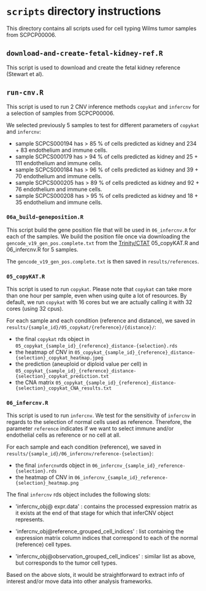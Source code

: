 # `scripts` directory instructions

This directory contains all scripts used for cell typing Wilms tumor samples from SCPCP00006.

## `download-and-create-fetal-kidney-ref.R`

This script is used to download and create the fetal kidney reference (Stewart et al).

## `run-cnv.R`

This script is used to run 2 CNV inference methods `copykat` and `infercnv` for a selection of samples from SCPCP00006.

We selected previously 5 samples to test for different parameters of `copykat` and `infercnv`:

- sample SCPCS000194 has > 85 % of cells predicted as kidney and 234 + 83 endothelium and immune cells.
- sample SCPCS000179 has > 94 % of cells predicted as kidney and 25 + 111 endothelium and immune cells.
- sample SCPCS000184 has > 96 % of cells predicted as kidney and 39 + 70 endothelium and immune cells.
- sample SCPCS000205 has > 89 % of cells predicted as kidney and 92 + 76 endothelium and immune cells.
- sample SCPCS000208 has > 95 % of cells predicted as kidney and 18 + 35 endothelium and immune cells.

### `06a_build-geneposition.R`

This script build the gene position file that will be used in `06_infercnv.R` for each of the samples. 
We build the position file once via downloading the `gencode_v19_gen_pos.complete.txt` from the [Trinity/CTAT](https://data.broadinstitute.org/Trinity/CTAT/cnv/gencode_v19_gen_pos.complete.txt)
05_copyKAT.R and 06_infercnv.R for 5 samples.

The `gencode_v19_gen_pos.complete.txt` is then saved in `results/references`.

### `05_copyKAT.R`

This script is used to run `copykat`. 
Please note that `copykat` can take more than one hour per sample, even when using quite a lot of resources. 
By default, we run `copykat` with 16 cores but we are actually calling it with 32 cores (using 32 cpus). 

For each sample and each condition (reference and distance), we saved in `results/{sample_id}/05_copykat/{reference}/{distance}/`:

- the final `copykat` rds object in `05_copykat_{sample_id}_{reference}_distance-{selection}.rds`
- the heatmap of CNV in `05_copykat_{sample_id}_{reference}_distance-{selection}_copykat_heatmap.jpeg`
- the prediction (aneuploid or diploid value per cell) in `05_copykat_{sample_id}_{reference}_distance-{selection}_copykat_prediction.txt`
- the CNA matrix `05_copykat_{sample_id}_{reference}_distance-{selection}_copykat_CNA_results.txt`

### `06_infercnv.R`

This script is used to run `infercnv`.
We test for the sensitivity of `infercnv` in regards to the selection of normal cells used as reference. 
Therefore, the parameter `reference` indicates if we want to select immune and/or endothelial cells as reference or no cell at all. 

For each sample and each condition (reference), we saved in `results/{sample_id}/06_infercnv/reference-{selection}`:
- the final `infercnv`rds object in `06_infercnv_{sample_id}_reference-{selection}.rds`
- the heatmap of CNV in `06_infercnv_{sample_id}_reference-{selection}_heatmap.png`

The final `infercnv` rds object includes the following slots:

- 'infercnv_obj@ expr.data' : contains the processed expression matrix as it exists at the end of that stage for which that inferCNV object represents.

- 'infercnv_obj@reference_grouped_cell_indices' : list containing the expression matrix column indices that correspond to each of the normal (reference) cell types.

- 'infercnv_obj@observation_grouped_cell_indices' : similar list as above, but corresponds to the tumor cell types.

Based on the above slots, it would be straightforward to extract info of interest and/or move data into other analysis frameworks.
